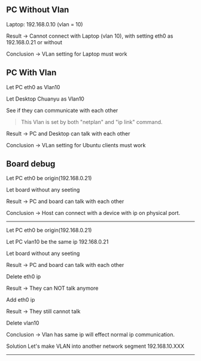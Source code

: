 ## PC Without Vlan

Laptop: 192.168.0.10 (vlan = 10)

Result -> Cannot connect with Laptop (vlan 10), with setting eth0 as 192.168.0.21 or without

Conclusion -> VLan setting for Laptop must work

## PC With Vlan

Let PC eth0 as Vlan10

Let Desktop Chuanyu as Vlan10

See if they can communicate with each other

> This Vlan is set by both "netplan" and "ip link" command.

Result -> PC and Desktop can talk with each other

Conclusion -> VLan setting for Ubuntu clients must work

## Board debug

Let PC eth0 be origin(192.168.0.21)

Let board without any seeting

Result -> PC and board can talk with each other

Conclusion -> Host can connect with a device with ip on physical port.

---

Let PC eth0 be origin(192.168.0.21)

Let PC vlan10 be the same ip 192.168.0.21

Let board without any seeting

Result -> PC and board can talk with each other

Delete eth0 ip

Result -> They can NOT talk anymore

Add eth0 ip

Result -> They still cannot talk

Delete vlan10

Conclusion -> Vlan has same ip will effect normal ip communication.

Solution Let's make VLAN into another network segment 192.168.10.XXX


---





